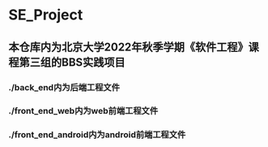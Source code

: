 # SE_Project  
## 本仓库内为北京大学2022年秋季学期《软件工程》课程第三组的BBS实践项目
### ./back_end内为后端工程文件
### ./front_end_web内为web前端工程文件
### ./front_end_android内为android前端工程文件
